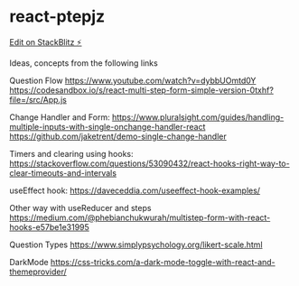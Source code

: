 # react-ptepjz

[Edit on StackBlitz ⚡️](https://stackblitz.com/edit/react-ptepjz)


Ideas, concepts from the following links

Question Flow
https://www.youtube.com/watch?v=dybbUOmtd0Y
https://codesandbox.io/s/react-multi-step-form-simple-version-0txhf?file=/src/App.js

Change Handler and Form:
https://www.pluralsight.com/guides/handling-multiple-inputs-with-single-onchange-handler-react
https://github.com/jaketrent/demo-single-change-handler

Timers and clearing using hooks:
https://stackoverflow.com/questions/53090432/react-hooks-right-way-to-clear-timeouts-and-intervals

useEffect hook:
https://daveceddia.com/useeffect-hook-examples/


Other way with useReducer and steps
https://medium.com/@phebianchukwurah/multistep-form-with-react-hooks-e57be1e31995

Question Types
https://www.simplypsychology.org/likert-scale.html

DarkMode 
https://css-tricks.com/a-dark-mode-toggle-with-react-and-themeprovider/